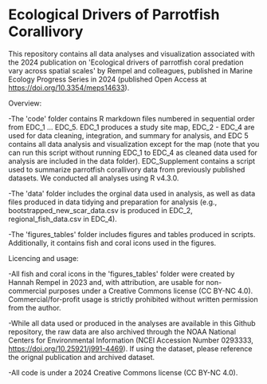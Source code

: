 # Ecological Drivers of Parrotfish Corallivory
This repository contains all data analyses and visualization associated with the 2024 publication on 'Ecological drivers of parrotfish coral predation vary across spatial scales' by Rempel and colleagues, published in Marine Ecology Progress Series in 2024 (published Open Access at https://doi.org/10.3354/meps14633). 

Overview:

-The 'code' folder contains R markdown files numbered in sequential order from EDC_1 ... EDC_5. EDC_1 produces a study site map, EDC_2 - EDC_4 are used for data cleaning, integration, and summary for analysis, and EDC 5 contains all data analysis and visualization except for the map (note that you can run this script without running EDC_1 to EDC_4 as cleaned data used for analysis are included in the data folder). EDC_Supplement contains a script used to summarize parrotfish corallivory data from previously published datasets. We conducted all analyses using R v4.3.0.

-The 'data' folder includes the orginal data used in analysis, as well as data files produced in data tidying and preparation for analysis (e.g., bootstrapped_new_scar_data.csv is produced in EDC_2, regional_fish_data.csv in EDC_4).

-The 'figures_tables' folder includes figures and tables produced in scripts. Additionally, it contains fish and coral icons used in the figures. 

Licencing and usage:

-All fish and coral icons in the 'figures_tables' folder were created by Hannah Rempel in 2023 and, with attribution, are usable for non-commercial purposes under a Creative Commons license (CC BY-NC 4.0). Commercial/for-profit usage is strictly prohibited without written permission from the author.

-While all data used or produced in the analyses are available in this Github repository, the raw data are also archived through the NOAA National Centers for Environmental Information (NCEI Accession Number 0293333, https://doi.org/10.25921/j991-4469). If using the dataset, please reference the orignal publication and archived dataset.

-All code is under a 2024 Creative Commons license (CC BY-NC 4.0).
